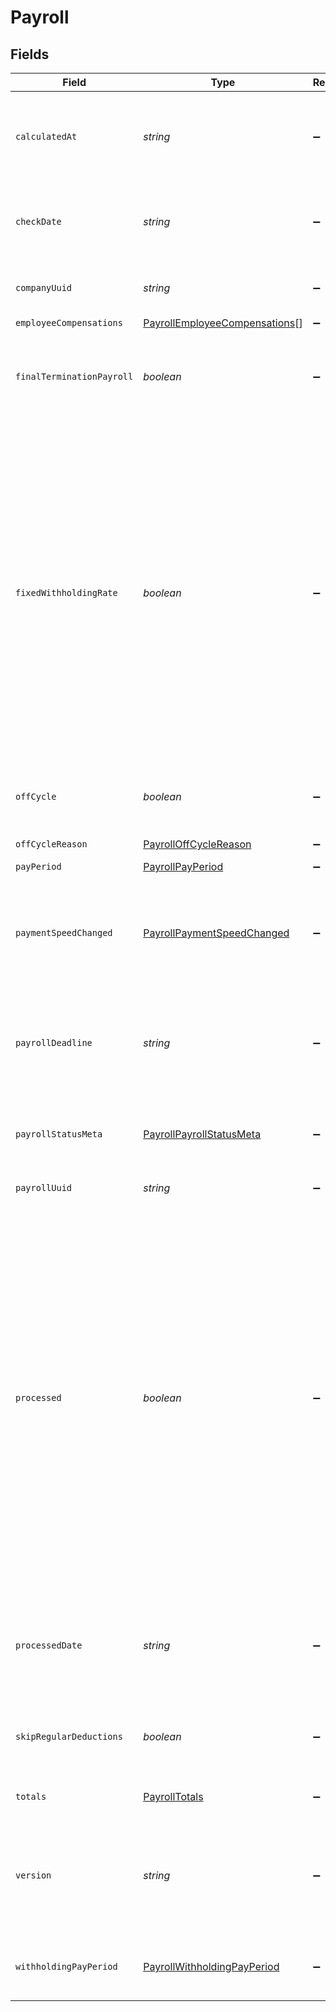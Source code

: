 # Payroll


## Fields

| Field                                                                                                                                                                                                                                                                                                                        | Type                                                                                                                                                                                                                                                                                                                         | Required                                                                                                                                                                                                                                                                                                                     | Description                                                                                                                                                                                                                                                                                                                  |
| ---------------------------------------------------------------------------------------------------------------------------------------------------------------------------------------------------------------------------------------------------------------------------------------------------------------------------- | ---------------------------------------------------------------------------------------------------------------------------------------------------------------------------------------------------------------------------------------------------------------------------------------------------------------------------- | ---------------------------------------------------------------------------------------------------------------------------------------------------------------------------------------------------------------------------------------------------------------------------------------------------------------------------- | ---------------------------------------------------------------------------------------------------------------------------------------------------------------------------------------------------------------------------------------------------------------------------------------------------------------------------- |
| `calculatedAt`                                                                                                                                                                                                                                                                                                               | *string*                                                                                                                                                                                                                                                                                                                     | :heavy_minus_sign:                                                                                                                                                                                                                                                                                                           | A timestamp of the last valid payroll calculation. Null is there isn't a valid calculation.                                                                                                                                                                                                                                  |
| `checkDate`                                                                                                                                                                                                                                                                                                                  | *string*                                                                                                                                                                                                                                                                                                                     | :heavy_minus_sign:                                                                                                                                                                                                                                                                                                           | The date on which employees will be paid for the payroll.                                                                                                                                                                                                                                                                    |
| `companyUuid`                                                                                                                                                                                                                                                                                                                | *string*                                                                                                                                                                                                                                                                                                                     | :heavy_minus_sign:                                                                                                                                                                                                                                                                                                           | The UUID of the company for the payroll.                                                                                                                                                                                                                                                                                     |
| `employeeCompensations`                                                                                                                                                                                                                                                                                                      | [PayrollEmployeeCompensations](../../models/shared/payrollemployeecompensations.md)[]                                                                                                                                                                                                                                        | :heavy_minus_sign:                                                                                                                                                                                                                                                                                                           | N/A                                                                                                                                                                                                                                                                                                                          |
| `finalTerminationPayroll`                                                                                                                                                                                                                                                                                                    | *boolean*                                                                                                                                                                                                                                                                                                                    | :heavy_minus_sign:                                                                                                                                                                                                                                                                                                           | Indicates whether the payroll is the final payroll for a terminated employee                                                                                                                                                                                                                                                 |
| `fixedWithholdingRate`                                                                                                                                                                                                                                                                                                       | *boolean*                                                                                                                                                                                                                                                                                                                    | :heavy_minus_sign:                                                                                                                                                                                                                                                                                                           | Enable taxes to be withheld at the IRS's required rate of 22% for federal income taxes. State income taxes will be taxed at the state's supplemental tax rate. Otherwise, we'll sum the entirety of the employee's wages and withhold taxes on the entire amount at the rate for regular wages.                              |
| `offCycle`                                                                                                                                                                                                                                                                                                                   | *boolean*                                                                                                                                                                                                                                                                                                                    | :heavy_minus_sign:                                                                                                                                                                                                                                                                                                           | Indicates whether the payroll is an off-cycle payroll                                                                                                                                                                                                                                                                        |
| `offCycleReason`                                                                                                                                                                                                                                                                                                             | [PayrollOffCycleReason](../../models/shared/payrolloffcyclereason.md)                                                                                                                                                                                                                                                        | :heavy_minus_sign:                                                                                                                                                                                                                                                                                                           | The off-cycle reason                                                                                                                                                                                                                                                                                                         |
| `payPeriod`                                                                                                                                                                                                                                                                                                                  | [PayrollPayPeriod](../../models/shared/payrollpayperiod.md)                                                                                                                                                                                                                                                                  | :heavy_minus_sign:                                                                                                                                                                                                                                                                                                           | N/A                                                                                                                                                                                                                                                                                                                          |
| `paymentSpeedChanged`                                                                                                                                                                                                                                                                                                        | [PayrollPaymentSpeedChanged](../../models/shared/payrollpaymentspeedchanged.md)                                                                                                                                                                                                                                              | :heavy_minus_sign:                                                                                                                                                                                                                                                                                                           | Only applicable when a payroll is moved to four day processing instead of fast ach.                                                                                                                                                                                                                                          |
| `payrollDeadline`                                                                                                                                                                                                                                                                                                            | *string*                                                                                                                                                                                                                                                                                                                     | :heavy_minus_sign:                                                                                                                                                                                                                                                                                                           | The deadline for the payroll to be run in order for employees to be paid on time.                                                                                                                                                                                                                                            |
| `payrollStatusMeta`                                                                                                                                                                                                                                                                                                          | [PayrollPayrollStatusMeta](../../models/shared/payrollpayrollstatusmeta.md)                                                                                                                                                                                                                                                  | :heavy_minus_sign:                                                                                                                                                                                                                                                                                                           | Information about the payroll's status and expected dates                                                                                                                                                                                                                                                                    |
| `payrollUuid`                                                                                                                                                                                                                                                                                                                | *string*                                                                                                                                                                                                                                                                                                                     | :heavy_minus_sign:                                                                                                                                                                                                                                                                                                           | The UUID of the payroll.                                                                                                                                                                                                                                                                                                     |
| `processed`                                                                                                                                                                                                                                                                                                                  | *boolean*                                                                                                                                                                                                                                                                                                                    | :heavy_minus_sign:                                                                                                                                                                                                                                                                                                           | Whether or not the payroll has been successfully processed. Note that processed payrolls cannot be updated. Additionally, a payroll is not guaranteed to be processed just because the payroll deadline has passed. Late payrolls are not uncommon. Conversely, users may choose to run payroll before the payroll deadline. |
| `processedDate`                                                                                                                                                                                                                                                                                                              | *string*                                                                                                                                                                                                                                                                                                                     | :heavy_minus_sign:                                                                                                                                                                                                                                                                                                           | The date at which the payroll was processed. Null if the payroll isn't processed yet.                                                                                                                                                                                                                                        |
| `skipRegularDeductions`                                                                                                                                                                                                                                                                                                      | *boolean*                                                                                                                                                                                                                                                                                                                    | :heavy_minus_sign:                                                                                                                                                                                                                                                                                                           | Block regular deductions and contributions for this payroll.                                                                                                                                                                                                                                                                 |
| `totals`                                                                                                                                                                                                                                                                                                                     | [PayrollTotals](../../models/shared/payrolltotals.md)                                                                                                                                                                                                                                                                        | :heavy_minus_sign:                                                                                                                                                                                                                                                                                                           | The subtotals for the payroll.                                                                                                                                                                                                                                                                                               |
| `version`                                                                                                                                                                                                                                                                                                                    | *string*                                                                                                                                                                                                                                                                                                                     | :heavy_minus_sign:                                                                                                                                                                                                                                                                                                           | The current version of the object. See the [versioning guide](https://docs.gusto.com/embedded-payroll/docs/idempotency) for information on how to use this field.                                                                                                                                                            |
| `withholdingPayPeriod`                                                                                                                                                                                                                                                                                                       | [PayrollWithholdingPayPeriod](../../models/shared/payrollwithholdingpayperiod.md)                                                                                                                                                                                                                                            | :heavy_minus_sign:                                                                                                                                                                                                                                                                                                           | The payment schedule tax rate the payroll is based on                                                                                                                                                                                                                                                                        |